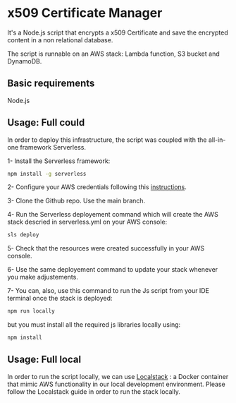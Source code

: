 # x509 Certificate Manager

It's a Node.js script that encrypts a x509 Certificate and save the encrypted content in a non relational database.

The script is runnable on an AWS stack: Lambda function, S3 bucket and DynamoDB.

## Basic requirements
Node.js

## Usage: Full could
In order to deploy this infrastructure, the script was coupled with the all-in-one framework Serverless.

1- Install the Serverless framework:
```bash
npm install -g serverless
```
2- Configure your AWS credentials following this [instructions](https://www.serverless.com/framework/docs/providers/aws/guide/credentials). 

3- Clone the Github repo. Use the main branch.

4- Run the Serverless deployement command which will create the AWS stack descried in serverless.yml on your AWS console:
```bash
sls deploy
```
5- Check that the resources were created successfully in your AWS console.

6- Use the same deployement command to update your stack whenever you make adjustements.

7- You can, also, use this command to run the Js script from your IDE terminal once the stack is deployed:
```bash
npm run locally
```
but you must install all the required js libraries locally using:
```bash
npm install
```

## Usage: Full local
In order to run the script locally, we can use [Localstack](https://github.com/localstack/localstack) : a Docker container that mimic AWS functionality in our local development environment. Please follow the Localstack guide in order to run the stack locally.